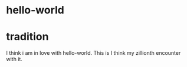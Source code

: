# hello-world
tradition
===============
I think i am in love with hello-world. This is I think my zillionth encounter with it.

